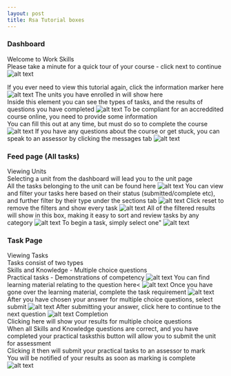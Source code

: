 ```yaml
---
layout: post
title: Rsa Tutorial boxes
---
```

### Dashboard
Welcome to Work Skills  
Please take a minute for a quick tour of your course - click next to continue
![alt text](/rsaimages/1.png 'image')


If you ever need to view this tutorial again, click the information marker here
![alt text](/rsaimages/2.png 'image')
The units you have enrolled in will show here  
Inside this element you can see the types of tasks, and the results of questions you have completed
![alt text](/rsaimages/3.png 'image')
To be compliant for an accreddited course online, you need to provide some information  
You can fill this out at any time, but must do so to complete the course
![alt text](/rsaimages/4.png 'image')
If you have any questions about the course or get stuck, you can speak to an assessor by clicking the messages tab
![alt text](/rsaimages/5.png 'image')
### Feed page (All tasks)
Viewing Units  
Selecting a unit from the dashboard will lead you to the unit page  
All the tasks belonging to the unit can be found here
![alt text](/rsaimages/6.png 'image')
You can view and filter your tasks here based on their status (submitted/complete etc), and further filter by their type under the sections tab
![alt text](/rsaimages/7.png 'image')
Click reset to remove the filters and show every task
![alt text](/rsaimages/8.png 'image')
All of the filtered results will show in this box, making it easy to sort and review tasks by any category
![alt text](/rsaimages/9.png 'image')
To begin a task, simply select one"
![alt text](/rsaimages/10.png 'image')
### Task Page
Viewing Tasks  
Tasks consist of two types  
Skills and Knowledge - Multiple choice questions  
Practical tasks - Demonstrations of competency
![alt text](/rsaimages/11.png 'image')
You can find learning material relating to the question here<
![alt text](/rsaimages/12.png 'image')
Once you have gone over the learning material, complete the task requirement
![alt text](/rsaimages/13.png 'image')
After you have chosen your answer for multiple choice questions, select submit
![alt text](/rsaimages/14.png 'image')
After submitting your answer, click here to continue to the next question
![alt text](/rsaimages/15.png 'image')
Completion  
Clicking here will show your results for multiple choice questions  
When all Skills and Knowledge questions are correct, and you have completed your practical tasksthis button will allow you to submit the unit for assessment  
Clicking it then will submit your practical tasks to an assessor to mark  
You will be notified of your results as soon as marking is complete  
![alt text](/rsaimages/16.png 'image')
